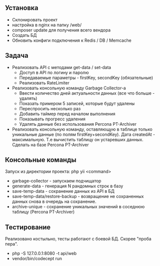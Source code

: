 Установка
-------
- Склонировать проект
- настройка в nginx на папку /web/
- composer update для получения всего вендора
- Создать БД
- Обновить конфиги подключения к Redis / DB / Memcache

Задача
-------
- Реализовать API с методами get-data / set-data
  - Доступ в API по логину и паролю
  - Передаваемые параметры - firstKey, secondKey (обязательные)
  - Реализовать RateLimiter
- Реализовать консольную команду Garbage Collector-а
  - Ввести количество дней актуальности данных (все что больше - удалять)
  - Показать примером 5 записей, которые будут удалены
  - Переспросить несколько раз
  - Добавить таймер перед началом выполнения
  - Показывать прогресс удаления
  - Удалять данные без использования Percona PT-Archiver
- Реализовать консольную команду, оставляющую в таблице только уникальные данные (по полям firstKey+secondKey). Дата createdAt - максимальную. Т.е вычистить таблицу он устаревших данных. Сделать на базе Percona PT-Archiver 

Консольные команды
-------
Запуск из директории проекта: php yii \<command\>
- garbage-collector - запускаем подчищатор
- generate-data - генерация N рандомных строк в базу
- save-temp-data - сохранение данных из API в БД
- save-temp-data/restore-backup - возвращение не сохраненных данных снова в очередь на сохранение.
- archive-unique - сохранение уникальных значений в соседнюю таблицу (Percona PT-Archiver)

Тестирование
-------
Реализовано костыльно, тесты работают с боевой БД. Скорее "проба пера". 
- php -S 127.0.0.1:8080 -t api/web
- vendor/bin/codecept run
